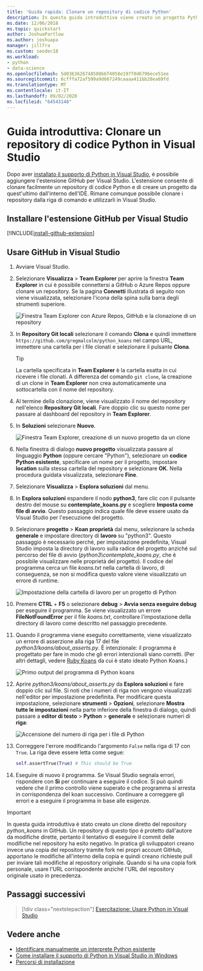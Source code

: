 ```yaml
---
title: 'Guida rapida: Clonare un repository di codice Python'
description: In questa guida introduttiva viene creato un progetto Python in Visual Studio tramite la clonazione del repository koans Python con Visual Studio Team Explorer.
ms.date: 12/06/2018
ms.topic: quickstart
author: JoshuaPartlow
ms.author: joshuapa
manager: jillfra
ms.custom: seodec18
ms.workload:
- python
- data-science
ms.openlocfilehash: 5d0363626748588b6f4058e197f0d6796ece51ee
ms.sourcegitcommit: 6cfffa72af599a9d667249caaaa411bb28ea69fd
ms.translationtype: MT
ms.contentlocale: it-IT
ms.lasthandoff: 09/02/2020
ms.locfileid: "64543148"
---
```

# <a name="quickstart-clone-a-repository-of-python-code-in-visual-studio"></a>Guida introduttiva: Clonare un repository di codice Python in Visual Studio

Dopo aver [installato il supporto di Python in Visual Studio](installing-python-support-in-visual-studio.md), è possibile aggiungere l'estensione GitHub per Visual Studio. L'estensione consente di clonare facilmente un repository di codice Python e di creare un progetto da quest'ultimo dall'interno dell'IDE. Rimane comunque possibile clonare i repository dalla riga di comando e utilizzarli in Visual Studio.

## <a name="install-the-github-extension-for-visual-studio"></a>Installare l'estensione GitHub per Visual Studio

[!INCLUDE[install-github-extension](includes/install-github-extension.md)]

## <a name="work-with-github-in-visual-studio"></a>Usare GitHub in Visual Studio

1. Avviare Visual Studio.

1. Selezionare **Visualizza**  >  **Team Explorer** per aprire la finestra **Team Explorer** in cui è possibile connettersi a GitHub o Azure Repos oppure clonare un repository. Se la pagina **Connetti** illustrata di seguito non viene visualizzata, selezionare l'icona della spina sulla barra degli strumenti superiore.

    ![Finestra Team Explorer con Azure Repos, GitHub e la clonazione di un repository](media/team-explorer.png)

1. In **Repository Git locali** selezionare il comando **Clona** e quindi immettere `https://github.com/gregmalcolm/python_koans` nel campo URL, immettere una cartella per i file clonati e selezionare il pulsante **Clona**.

    > [!Tip]
    > La cartella specificata in **Team Explorer** è la cartella esatta in cui ricevere i file clonati. A differenza del comando `git clone`, la creazione di un clone in **Team Explorer** non crea automaticamente una sottocartella con il nome del repository.

1. Al termine della clonazione, viene visualizzato il nome del repository nell'elenco **Repository Git locali**. Fare doppio clic su questo nome per passare al dashboard del repository in **Team Explorer**.

1. In **Soluzioni** selezionare **Nuovo**.

    ![Finestra Team Explorer, creazione di un nuovo progetto da un clone](media/team-explorer-new-project.png)

1. Nella finestra di dialogo **nuovo progetto** visualizzata passare al linguaggio **Python** (oppure cercare "Python"), selezionare un **codice Python esistente**, specificare un nome per il progetto, impostare **location** sulla stessa cartella del repository e selezionare **OK**. Nella procedura guidata visualizzata, selezionare **Fine**.

1. Selezionare **Visualizza**  >  **Esplora soluzioni** dal menu.

1. In **Esplora soluzioni** espandere il nodo **python3**, fare clic con il pulsante destro del mouse su **contemplate_koans.py** e scegliere **Imposta come file di avvio**. Questo passaggio indica quale file deve essere usato da Visual Studio per l'esecuzione del progetto.

1. Selezionare **progetto**  >  **Koan proprietà** dal menu, selezionare la scheda **generale** e impostare directory di **lavoro** su "python3". Questo passaggio è necessario perché, per impostazione predefinita, Visual Studio imposta la directory di lavoro sulla radice del progetto anziché sul percorso del file di avvio (*python3\contemplate_koans.py*, che è possibile visualizzare nelle proprietà del progetto). Il codice del programma cerca un file *koans.txt* nella cartella di lavoro, di conseguenza, se non si modifica questo valore viene visualizzato un errore di runtime.

    ![Impostazione della cartella di lavoro per un progetto di Python](media/projects-set-working-directory.png)

1. Premere **CTRL** + **F5** o selezionare **debug**  >  **Avvia senza eseguire debug** per eseguire il programma. Se viene visualizzato un errore **FileNotFoundError** per il file *koans.txt*, controllare l'impostazione della directory di lavoro come descritto nel passaggio precedente.

1. Quando il programma viene eseguito correttamente, viene visualizzato un errore di asserzione alla riga 17 del file *python3/koans/about_asserts.py*. È intenzionale: il programma è progettato per fare in modo che gli errori intenzionali siano corretti. (Per altri dettagli, vedere [Ruby Koans](https://rubykoans.com/) da cui è stato ideato Python Koans.)

    ![Primo output del programma di Python koans](media/koans-output.png)

1. Aprire *python3/koans/about_asserts.py* da **Esplora soluzioni** e fare doppio clic sul file. Si noti che i numeri di riga non vengono visualizzati nell'editor per impostazione predefinita. Per modificare questa impostazione, selezionare **strumenti**  >  **Opzioni**, selezionare **Mostra tutte le impostazioni** nella parte inferiore della finestra di dialogo, quindi passare a **editor di testo**  >  **Python**  >  **generale** e selezionare numeri di **riga**:

    ![Accensione del numero di riga per i file di Python](media/options-general-line-numbers.png)

1. Correggere l'errore modificando l'argomento `False` nella riga di 17 con `True`. La riga deve essere letta come segue:

    ```python
    self.assertTrue(True) # This should be True
    ```

1. Eseguire di nuovo il programma. Se Visual Studio segnala errori, rispondere con **Sì** per continuare a eseguire il codice. Si può quindi vedere che il primo controllo viene superato e che programma si arresta in corrispondenza del koan successivo. Continuare a correggere gli errori e a eseguire il programma in base alle esigenze.

> [!Important]
> In questa guida introduttiva è stato creato un clone diretto del repository *python_koans* in GitHub. Un repository di questo tipo è protetto dall'autore da modifiche dirette, pertanto il tentativo di eseguire il commit delle modifiche nel repository ha esito negativo. In pratica gli sviluppatori creano invece una copia del repository tramite fork nei propri account GitHub, apportano le modifiche all'interno della copia e quindi creano richieste pull per inviare tali modifiche al repository originale. Quando si ha una copia fork personale, usare l'URL corrispondente anziché l'URL del repository originale usato in precedenza.

## <a name="next-steps"></a>Passaggi successivi

> [!div class="nextstepaction"]
> [Esercitazione: Usare Python in Visual Studio](tutorial-working-with-python-in-visual-studio-step-01-create-project.md)

## <a name="see-also"></a>Vedere anche

- [Identificare manualmente un interprete Python esistente](managing-python-environments-in-visual-studio.md#manually-identify-an-existing-environment)
- [Come installare il supporto di Python in Visual Studio in Windows](installing-python-support-in-visual-studio.md)
- [Percorsi di installazione](installing-python-support-in-visual-studio.md#install-locations)
